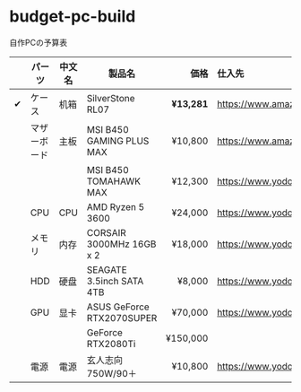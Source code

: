 # budget-pc-build
自作PCの予算表

|  | パーツ | 中文名 | 製品名 | 価格 | 仕入先 | 備考 |
| --- | --- | --- | --- | ---: | :--- | --- |
| &#x2714; | ケース | 机箱 | SilverStone RL07 | **&yen;13,281** | https://www.amazon.co.jp/gp/product/B077TXNT8L/ref=ppx_yo_dt_b_asin_title_o00_s00 |  |
|  | マザーボード | 主板 | MSI B450 GAMING PLUS MAX | &yen;10,800 | https://www.amazon.co.jp/dp/B07W8WKV67/ref=cm_sw_r_oth_api_i_5Gj9EbQ46R122 |  |
|  |  |  | MSI B450 TOMAHAWK MAX | &yen;12,300 | https://www.yodobashi.com/product/100000001005638053/ |  |
|  | CPU | CPU | AMD Ryzen 5 3600 | &yen;24,000 | https://www.yodobashi.com/product/100000001004635375/ |  |
|  | メモリ | 内存 | CORSAIR 3000MHz 16GB x 2 | &yen;18,000 | https://www.yodobashi.com/product/100000001003821892/ |  |
|  | HDD | 硬盘 | SEAGATE 3.5inch SATA 4TB | &yen;8,000 | https://www.yodobashi.com/product/100000001003675239/ |  |
|  | GPU | 显卡 | ASUS GeForce RTX2070SUPER | &yen;70,000 | https://www.yodobashi.com/product/100000001004918245/ |  |
|  |  |  | GeForce RTX2080Ti | &yen;150,000 |  |  |
|  | 電源 | 電源 | 玄人志向 750W/90＋ | &yen;10,800 | https://www.yodobashi.com/product/100000001003752199/ |  |
